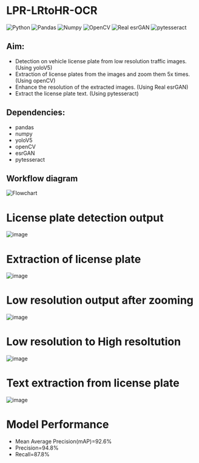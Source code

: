 # LPR-LRtoHR-OCR
![Python](https://img.shields.io/badge/Python%20-Python%203.9.1-yellowgreen?style=for-the-badge&logo=python)
![Pandas](https://img.shields.io/badge/Pandas%20-blue?style=for-the-badge&logo=Pandas)
![Numpy](https://img.shields.io/badge/Numpy%20-violet?style=for-the-badge&logo=Numpy)
![OpenCV](https://img.shields.io/badge/OpenCV%20-important?style=for-the-badge&logo=OpenCV)
![Real esrGAN](https://img.shields.io/badge/RealesrGAN%20-green?style=for-the-badge&logo=RealesrGAN)
![pytesseract](https://img.shields.io/badge/pytesseract%20-seagreen?style=for-the-badge&logo=pytesseract)
## Aim:
- Detection on vehicle license plate from low resolution traffic images.(Using yoloV5)
- Extraction of license plates from the images and zoom them 5x times. (Using openCV)
- Enhance the resolution of the extracted images. (Using Real esrGAN)
- Extract the license plate text. (Using pytesseract)

## Dependencies:
- pandas
- numpy
- yoloV5
- openCV
- esrGAN
- pytesseract

## Workflow diagram
![Flowchart ](https://user-images.githubusercontent.com/60208804/171845227-5cfc6d17-29fe-4317-a209-3fa4a52cdbb5.jpg)

# License plate detection output
![image](https://user-images.githubusercontent.com/60208804/171849092-8f23c1b0-ba02-4290-9601-2d0f6d8a8835.png)

# Extraction of license plate
![image](https://user-images.githubusercontent.com/60208804/171849223-a26b5a37-a43c-48c2-8dda-992f0a36bee9.png)

# Low resolution output after zooming
![image](https://user-images.githubusercontent.com/60208804/171849294-528a9f85-4de9-4003-8425-c926735a7593.png)

# Low resolution to High resoltution
![image](https://user-images.githubusercontent.com/60208804/171849379-00581006-a1f5-4c50-aaed-59172ef0a675.png)

# Text extraction from license plate
![image](https://user-images.githubusercontent.com/60208804/171849634-7a24ba13-ed97-4121-b1b9-eecb7f3ec55a.png)

# Model Performance
- Mean Average Precision(mAP)=92.6%
- Precision=94.8%
- Recall=87.8%
